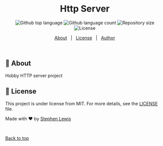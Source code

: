 <h1 align="center">Http Server</h1>

<p align="center">
  <img alt="Github top language" src="https://img.shields.io/github/languages/top/stephen-lewis/http-server?color=56BEB8">
  <img alt="Github language count" src="https://img.shields.io/github/languages/count/stephen-lewis/http-server?color=56BEB8">
  <img alt="Repository size" src="https://img.shields.io/github/repo-size/stephen-lewis/http-server?color=56BEB8">
  <img alt="License" src="https://img.shields.io/github/license/stephen-lewis/http-server?color=56BEB8">
</p>

<p align="center">
  <a href="#dart-about">About</a> &#xa0; | &#xa0; 
  <a href="#memo-license">License</a> &#xa0; | &#xa0;
  <a href="https://github.com/stephen-lewis" target="_blank">Author</a>
</p>

<br>

## :dart: About ##

Hobby HTTP server project

## :memo: License ##

This project is under license from MIT. For more details, see the [LICENSE](LICENSE.md) file.

Made with :heart: by <a href="https://github.com/stephen-lewis" target="_blank">Stephen Lewis</a>

&#xa0;

<a href="#top">Back to top</a>
